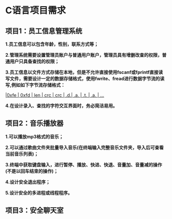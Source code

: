 # C语言项目需求

## 项目1：员工信息管理系统

**1.员工信息可以包含年龄，性别，联系方式等；**

**2.管理系统需要设置管理员账户与普通用户账户，管理员具有增删改查的权限，普通用户只具备查找的权限；**

**3.员工信息以文件方式存储在本地，但是不允许直接使用fscanf或fprintf直接读写文件，需要设计一定的数据存储格式，使用fwrite、fread进行数据字节流的读写,例如如下字节流存储格式：**

<u>|0xfe | 0xfd | len | crc | crc | .d.| .a. | .t. | .a. | ...</u> 

**4.在设计录入、查找的字符交互界面时，务必简洁易用。**

## 项目2：音乐播放器

**1.可以播放mp3格式的音乐；**

**2.可以通过歌曲文件夹批量导入音乐(在终端输入完整音乐文件夹，导入后可查看当前音乐列表)；**

**3.终端中获取键盘输入，进行暂停、播放、快进、快退、音量加、音量减的操作(不是以回车结束的操作)；**

**4.设计安全退出程序；**

**5.设计安全的多进程或线程程序。**

## 项目3：安全聊天室